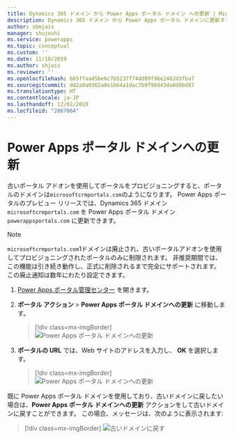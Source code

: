 ```yaml
---
title: Dynamics 365 ドメイン から Power Apps ポータル ドメイン への更新 | MicrosoftDocs
description: Dynamics 365 ドメイン から Power Apps ポータル ドメインに更新する手順。
author: sbmjais
manager: shujoshi
ms.service: powerapps
ms.topic: conceptual
ms.custom: ''
ms.date: 11/18/2019
ms.author: shjais
ms.reviewer: ''
ms.openlocfilehash: b65ffaad5bebc7b5237f74dd09f96e2462d3fba7
ms.sourcegitcommit: dd2a8a0362a8e1b64a1dac7b9f98d43da8d0bd87
ms.translationtype: HT
ms.contentlocale: ja-JP
ms.lasthandoff: 12/02/2019
ms.locfileid: "2867064"
---
```

# <a name="update-to-power-apps-portals-domain"></a>Power Apps ポータル ドメインへの更新

古いポータル アドオンを使用してポータルをプロビジョニングすると、ポータルのドメインは`microsoftcrmportals.com`のようになります。 Power Apps ポータルのプレビュー リリースでは、Dynamics 365 ドメイン `microsoftcrmportals.com` を Power Apps ポータル ドメイン `powerappsportals.com` に更新できます。

> [!NOTE]
> `microsoftcrmportals.com`1ドメインは廃止され、古いポータルアドオンを使用してプロビジョニングされたポータルのみに制限されます。 非推奨期間では、この機能は引き続き動作し、正式に削除されるまで完全にサポートされます。 この廃止通知は数年にわたり設定できます。

1. [Power Apps ポータル管理センター](admin-overview.md) を開きます。

2. **ポータル アクション** > **Power Apps ポータル ドメインへの更新** に移動します。

    > [!div class=mx-imgBorder]
    > ![Power Apps ポータル ドメインへの更新](../media/update-portal-domain-button.png "Power Apps ポータル ドメインへの更新")

3. **ポータルの URL** では、Web サイトのアドレスを入力し、 **OK** を選択します。

    > [!div class=mx-imgBorder]
    > ![Power Apps ポータル ドメインへの更新](../media/update-portal-domain.png "Power Apps ポータル ドメインへの更新")

既に Power Apps ポータル ドメインを使用しており、古いドメインに戻したい場合は、**Power Apps ポータル ドメインへの更新** アクションをして古いドメインに戻すことができます。 この場合、メッセージは、次のように表示されます:

> [!div class=mx-imgBorder]
> ![古いドメインに戻す](../media/revert-portal-domain.png "古いドメインに戻す")
